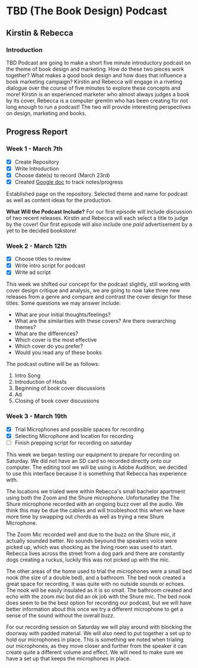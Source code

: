 # TBD (The Book Design) Podcast
## Kirstin & Rebecca 

### Introduction 
TBD Podcast are going to make a short five minute introductory podcast on the theme of book design and marketing. How do these two pieces work together? What makes a good book design and how does that influence a book marketing campaign? Kirstin and Rebecca will engage in a riveting dialogue over the course of five minutes to explore these concepts and more! Kirstin is an experienced marketer who almost always judges a book by its cover, Rebecca is a computer gremlin who has been creating for not long enough to run a podcast! The two will provide interesting perspectives on design, marketing and books. 

## Progress Report

### Week 1 - March 7th

- [x] Create Repository 
- [x] Write Introduction
- [x] Choose date(s) to record (March 23rd) 
- [x] Created [Google doc](https://docs.google.com/document/d/1wKqAWS8fh4DGoO0PELuPed_d3MSZxlmtmH4egvL7T3I/edit?usp=sharing) to track notes/progress

Established page on the repository. Selected theme and name for podcast as well as content ideas for the production.

**What Will the Podcast Include?**
For our first episode will include discussion of two recent releases. Kirstin and Rebecca will each select a title to judge by the cover! Our first episode will also include one *paid* advertisement by a yet to be decided bookstore!

### Week 2 - March 12th

- [x] Choose titles to review
- [x] Write intro script for podcast
- [x] Write ad script

This week we shifted our concept for the podcast slightly, still working with cover design critique and analysis, we are going to now take three new releases from a genre and compare and contrast the cover design for these titles. Some questions we may answer include:

<ul>
     <li>What are your initial thoughts/feelings?</li> 
      <li>What are the similarities with these covers? Are there overarching themes?</li>
      <li>What are the differences?</li>
      <li>Which cover is the most effective</li>
      <li>Which cover do you prefer?</li>
      <li>Would you read any of these books</li>
</ul>

The podcast outline will be as follows:
<ol>
      <li>Intro Song</li>
      <li>Introduction of Hosts</li>
      <li>Beginning of book cover discussions</li>
      <li>Ad</li>
      <li>Closing of book cover discussions</li>
</ol>

### Week 3 - March 19th
- [x] Trial Microphones and possible spaces for recording
- [x] Selecting Microphone and location for recording
- [ ] Finish prepping script for recording on saturday

This week we began testing our equipment to prepare for recording on Saturday. We did not have an SD card so recorded directly onto our computer. The editing tool we will be using is Adobe Audition, we decided to use this interface because it is something that Rebecca has experience with. 

The locations we trialed were within Rebecca's small bachelor apartment using both the Zoom and the Shure microphone. Unfortunatley the The Shure microphone recorded with an ongoing buzz over all the audio. We think this may be due the cables and will troubleshoot this when we have more time by swapping out chords as well as trying a new Shure Microphone. 

The Zoom Mic recorded well and due to the buzz on the Shure mic, it actually sounded better. No sounds beyound the speakers voice were picked up, which was shocking as the living room was used to start. Rebecca lives across the street from a dog park and there are constantly dogs creating a ruckus, luckily this was not picked up with the mic. 

The other areas of the home used to trial the microphones were a small bed nook (the size of a double bed), and a bathroom. The bed nook created a great space for recording, it was quite with no outside sounds or echoes. The nook will be easily insulated as it is so small. The bathroom created and echo with the zoom mic but did an ok job with the Shure mic. The bed nook does seem to be the best option for recording our podcast, but we will have better information about this once we try a different microphone to get a sense of the sound without the overall buzz. 

For our recording session on Saturday we will play around with blocking the doorway with padded material. We will also need to put together a set up to hold our microphones in place. This is something we noted when trialing our microphones, as they move closer and further from the speaker it can create quite a different volume and effect. We will need to make sure we have a set up that keeps the microphones in place. 
